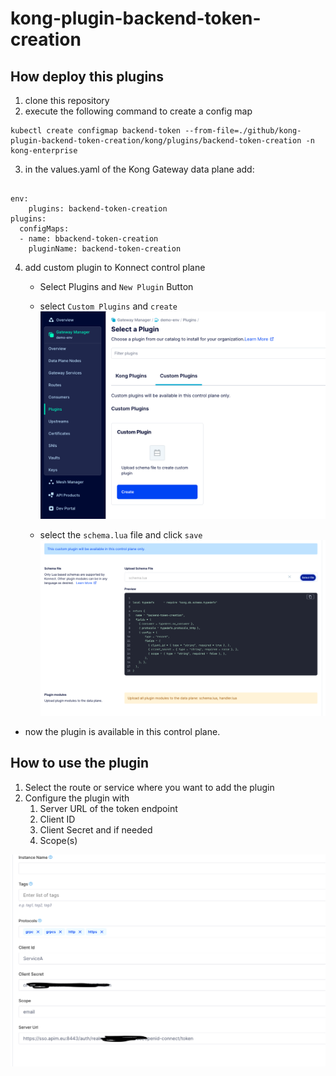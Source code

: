 # kong-plugin-backend-token-creation

## How deploy this plugins

1) clone this repository
2)  execute the following command to create a config map
```
kubectl create configmap backend-token --from-file=./github/kong-plugin-backend-token-creation/kong/plugins/backend-token-creation -n kong-enterprise 
```

3) in the values.yaml of the Kong Gateway data plane add:
```

env:
    plugins: backend-token-creation
plugins: 
  configMaps:
  - name: bbackend-token-creation
    pluginName: backend-token-creation
```

4) add custom plugin to Konnect control plane
    - Select Plugins and ```New Plugin``` Button
    - select ```Custom Plugins``` and ```create```
 ![Alt text](images/custom-plugin.png?raw=true "Kong - Plugin")

    - select the ```schema.lua``` file and click ```save```
![Alt text](images/create-custom-plugin.png?raw=true "Kong - Plugin")
- now the plugin is available in this control plane.

## How to use the plugin

1) Select the route or service where you want to add the plugin
2) Configure the plugin with 
   1) Server URL of the token endpoint
   2) Client ID
   3) Client Secret and if needed
   4) Scope(s)

![Alt text](images/configure-plugin.png?raw=true "Kong - Plugin")